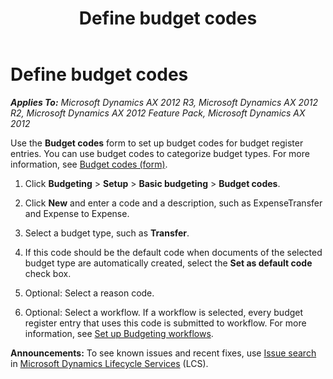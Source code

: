 ﻿---
title: Define budget codes
TOCTitle: Define budget codes
ms:assetid: 4f678f47-bb30-48d9-8aec-c849ea460354
ms:mtpsurl: https://technet.microsoft.com/en-us/library/Hh208896(v=AX.60)
ms:contentKeyID: 36057215
ms.date: 04/18/2014
mtps_version: v=AX.60
f1_keywords:
- budget codes
- budget codes and workflows
- workflows and budget codes
---

# Define budget codes 


_**Applies To:** Microsoft Dynamics AX 2012 R3, Microsoft Dynamics AX 2012 R2, Microsoft Dynamics AX 2012 Feature Pack, Microsoft Dynamics AX 2012_

Use the **Budget codes** form to set up budget codes for budget register entries. You can use budget codes to categorize budget types. For more information, see [Budget codes (form)](https://technet.microsoft.com/en-us/library/hh209638\(v=ax.60\)).

1.  Click **Budgeting** \> **Setup** \> **Basic budgeting** \> **Budget codes**.

2.  Click **New** and enter a code and a description, such as ExpenseTransfer and Expense to Expense.

3.  Select a budget type, such as **Transfer**.

4.  If this code should be the default code when documents of the selected budget type are automatically created, select the **Set as default code** check box.

5.  Optional: Select a reason code.

6.  Optional: Select a workflow. If a workflow is selected, every budget register entry that uses this code is submitted to workflow. For more information, see [Set up Budgeting workflows](set-up-budgeting-workflows.md).

  
**Announcements:** To see known issues and recent fixes, use [Issue search](http://go.microsoft.com/fwlink/?linkid=389258) in [Microsoft Dynamics Lifecycle Services](http://go.microsoft.com/fwlink/?linkid=306505) (LCS).

